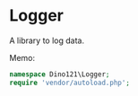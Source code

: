 # Logger 

A library to log data.

Memo: 

```php
namespace Dino121\Logger;
require 'vendor/autoload.php';
```

